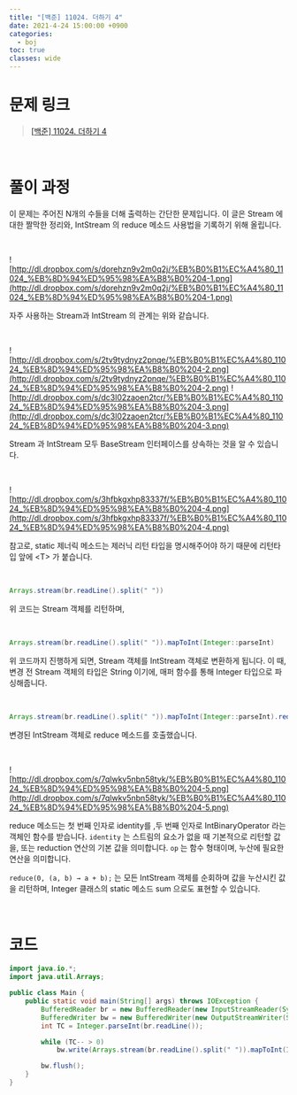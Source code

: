 ```yaml
---
title: "[백준] 11024. 더하기 4"
date: 2021-4-24 15:00:00 +0900
categories:
  - boj
toc: true
classes: wide
---
```


# 문제 링크

> [[백준] 11024. 더하기 4](https://www.acmicpc.net/problem/11024)

<br>

# 풀이 과정

이 문제는 주어진 N개의 수들을 더해 출력하는 간단한 문제입니다. 이 글은 Stream 에 대한 짤막한 정리와, IntStream 의 reduce 메소드 사용법을 기록하기 위해 올립니다.

<br>

![http://dl.dropbox.com/s/dorehzn9v2m0q2j/%EB%B0%B1%EC%A4%80_11024_%EB%8D%94%ED%95%98%EA%B8%B0%204-1.png](http://dl.dropbox.com/s/dorehzn9v2m0q2j/%EB%B0%B1%EC%A4%80_11024_%EB%8D%94%ED%95%98%EA%B8%B0%204-1.png)

자주 사용하는 Stream과 IntStream 의 관계는 위와 같습니다. 

<br>

![http://dl.dropbox.com/s/2tv9tydnyz2pnqe/%EB%B0%B1%EC%A4%80_11024_%EB%8D%94%ED%95%98%EA%B8%B0%204-2.png](http://dl.dropbox.com/s/2tv9tydnyz2pnqe/%EB%B0%B1%EC%A4%80_11024_%EB%8D%94%ED%95%98%EA%B8%B0%204-2.png)
![http://dl.dropbox.com/s/dc3l02zaoen2tcr/%EB%B0%B1%EC%A4%80_11024_%EB%8D%94%ED%95%98%EA%B8%B0%204-3.png](http://dl.dropbox.com/s/dc3l02zaoen2tcr/%EB%B0%B1%EC%A4%80_11024_%EB%8D%94%ED%95%98%EA%B8%B0%204-3.png)

Stream 과 IntStream 모두 BaseStream 인터페이스를 상속하는 것을 알 수 있습니다.

<br>

![http://dl.dropbox.com/s/3hfbkgxhp83337f/%EB%B0%B1%EC%A4%80_11024_%EB%8D%94%ED%95%98%EA%B8%B0%204-4.png](http://dl.dropbox.com/s/3hfbkgxhp83337f/%EB%B0%B1%EC%A4%80_11024_%EB%8D%94%ED%95%98%EA%B8%B0%204-4.png)

참고로, static 제너릭 메소드는 제러닉 리턴 타입을 명시해주어야 하기 때문에 리턴타입 앞에 \<T\> 가 붙습니다.

<br>

```java
Arrays.stream(br.readLine().split(" "))
```

위 코드는 Stream 객체를 리턴하며,

<br>

```java
Arrays.stream(br.readLine().split(" ")).mapToInt(Integer::parseInt)
```

위 코드까지 진행하게 되면, Stream 객체를 IntStream 객체로 변환하게 됩니다. 이 때, 변경 전 Stream 객체의 타입은 String 이기에, 매퍼 함수를 통해 Integer 타입으로 파싱해줍니다.

<br>

```java
Arrays.stream(br.readLine().split(" ")).mapToInt(Integer::parseInt).reduce(0, Integer::sum)
```

변경된 IntStream 객체로 reduce 메소드를 호출했습니다.

<br>

![http://dl.dropbox.com/s/7qlwkv5nbn58tyk/%EB%B0%B1%EC%A4%80_11024_%EB%8D%94%ED%95%98%EA%B8%B0%204-5.png](http://dl.dropbox.com/s/7qlwkv5nbn58tyk/%EB%B0%B1%EC%A4%80_11024_%EB%8D%94%ED%95%98%EA%B8%B0%204-5.png)

reduce 메소드는 첫 번째 인자로 identity를 ,두 번째 인자로 IntBinaryOperator 라는 객체인 함수를 받습니다. `identity` 는 스트림의 요소가 없을 때 기본적으로 리턴할 값을, 또는 reduction 연산의 기본 값을 의미합니다. `op` 는 함수 형태이며, 누산에 필요한 연산을 의미합니다.

`reduce(0, (a, b) → a + b);` 는 모든 IntStream 객체를 순회하며 값을 누산시킨 값을 리턴하며, Integer 클래스의 static 메소드 sum 으로도 표현할 수 있습니다.

<br>

# 코드

```java
import java.io.*;
import java.util.Arrays;

public class Main {
    public static void main(String[] args) throws IOException {
        BufferedReader br = new BufferedReader(new InputStreamReader(System.in));
        BufferedWriter bw = new BufferedWriter(new OutputStreamWriter(System.out));
        int TC = Integer.parseInt(br.readLine());

        while (TC-- > 0)
            bw.write(Arrays.stream(br.readLine().split(" ")).mapToInt(Integer::parseInt).reduce(0, Integer::sum) + "\n");

        bw.flush();
    }
}
```